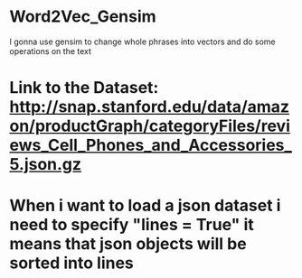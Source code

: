 # Word2Vec_Gensim
I gonna use gensim to change whole phrases into vectors and do some operations on the text
# Link to the Dataset: http://snap.stanford.edu/data/amazon/productGraph/categoryFiles/reviews_Cell_Phones_and_Accessories_5.json.gz
# When i want to load a json dataset i need to specify "lines = True" it means that json objects will be sorted into lines
